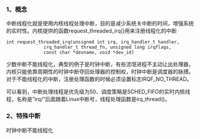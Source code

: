 ### 1、概念

中断线程化就是使用内核线程处理中断，目的是减少系统关中断的时间，增强系统的实时性。内核提供的函数request_threaded_irq()用来注册线程化的中断

```
int request_threaded_irq(unsigned int irq, irq_handler_t handler,
              irq_handler_t thread_fn, unsigned long irqflags,
              const char *devname, void *dev_id)
```

少数中断不能线程化，典型的例子是时钟中断，有些流氓进程不主动让出处理器，内核只能依靠周期性的时钟中断夺回处理器的控制权，时钟中断是调度器的脉搏。对于不能线程化的中断，注册处理函数的时候必须设置标志IRQF_NO_THREAD。

可以看到，中断处理线程是优先级为50、调度策略是SCHED_FIFO的实时内核线程，名称是“irq/”后面跟着Linux中断号，线程处理函数是irq_thread()。

### 2、特殊中断

时钟中断不能线程化